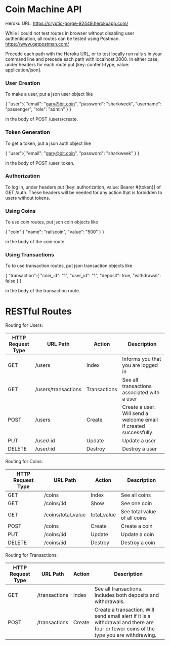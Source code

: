 
<h1>Coin Machine API</h1>

Heroku URL: https://cryptic-gorge-92449.herokuapp.com/

While I could not test routes in browser without disabling user authentication, all routes can be tested using Postman. https://www.getpostman.com/ 

Precede each path with the Heroku URL, or to test locally run rails s in your command line and precede each path with localhost:3000. In either case, under headers for each route put [key: content-type, value: application/json].

<h3>User Creation</h3>

To make a user, put a json user object like

{
  "user":{
    "email": "gary@bit.coin",
	"password": "sharkweek",
	"username": "passenger",
	"role": "admin"
  }
}

in the body of POST /users/create.

<h3>Token Generation</h3>

To get a token, put a json auth object like

{
  "user":{
    "email": "gary@bit.coin",
	"password": "sharkweek"
  }
}

in the body of POST /user_token.

<h3>Authorization</h3>

To log in, under headers put [key: authorization, value: Bearer #{token}] of GET /auth. These headers will be needed for any action that is forbidden to users without tokens.

<h3>Using Coins</h3>

To use coin routes, put json coin objects like

{
  "coin":{
    "name": "railscoin",
    "value": "500"
  }
}

in the body of the coin route.

<h3>Using Transactions</h3>

To to use transaction routes, put json transaction objects like

{
  "transaction":{
    "coin_id": "1",
    "user_id": "1",
    "deposit": true,
    "withdrawal": false
  }
}

in the body of the transaction route. 

<h1>RESTful Routes</h1>

Routing for Users:

<table>
  <thead>
  	<tr>
  	  <th>HTTP Request Type</th>
  	  <th>URL Path</th>
  	  <th>Action</th>
  	  <th>Description</th>
  	</tr>  	
  </thead>
  <tbody>
    <tr>
      <td>GET</td>
      <td>/users</td>
      <td>Index</td>
      <td>Informs you that you are logged in</td>
    </tr>
    <tr>
      <td>GET</td>
      <td>/users/transactions</td>
      <td>Transactions</td>
      <td>See all transactions associated with a user</td>
    </tr>
    <tr>
      <td>POST</td>
      <td>/users</td>
      <td>Create</td>
      <td>Create a user. Will send a welcome email if created successfully.</td>
    </tr>
    <tr>
      <td>PUT</td>
      <td>/user/:id</td>
      <td>Update</td>
      <td>Update a user</td>
    </tr>
    <tr>
      <td>DELETE</td>
      <td>/user/:id</td>
      <td>Destroy</td>
      <td>Destroy a user</td>
    </tr>
  </tbody>
</table>

Routing for Coins:

<table>
  <thead>
  	<tr>
  	  <th>HTTP Request Type</th>
  	  <th>URL Path</th>
  	  <th>Action</th>
  	  <th>Description</th>
  	</tr>
  </thead>
  <tbody>
  	<tr>
  	  <td>GET</td>
  	  <td>/coins</td>
  	  <td>Index</td>
  	  <td>See all coins</td>
  	</tr>
  	<tr>
  	  <td>GET</td>
  	  <td>/coins/:id</td>
  	  <td>Show</td>
  	  <td>See one coin</td>
  	</tr>
  	<tr>
  	  <td>GET</td>
  	  <td>/coins/total_value</td>
  	  <td>total_value</td>
  	  <td>See total value of all coins</td>
  	</tr>
  	<tr>
  	  <td>POST</td>
  	  <td>/coins</td>
  	  <td>Create</td>
  	  <td>Create a coin</td>
  	</tr>
  	<tr>
  	  <td>PUT</td>
  	  <td>/coins/:id</td>
  	  <td>Update</td>
  	  <td>Update a coin</td>
  	</tr>
  	<tr>
  	  <td>DELETE</td>
  	  <td>/coins/:id</td>
  	  <td>Destroy</td>
  	  <td>Destroy a coin</td>
  	</tr>
  </tbody>
</table>

Routing for Transactions:

<table>
  <thead>
  	<tr>
  	  <th>HTTP Request Type</th>
  	  <th>URL Path</th>
  	  <th>Action</th>
  	  <th>Description</th>
  	</tr>
  </thead>
  <tbody>
  	<tr>
  	  <td>GET</td>
  	  <td>/transactions</td>
  	  <td>Index</td>
  	  <td>See all transactions. Includes both deposits and withdrawals.</td>
  	</tr>
  	<tr>
  	  <td>POST</td>
  	  <td>/transactions</td>
  	  <td>Create</td>
  	  <td>Create a transaction. Will send email alert if it is a withdrawal and there are four or fewer coins of the type you are withdrawing.</td>
  	</tr>
  </tbody>
</table>
